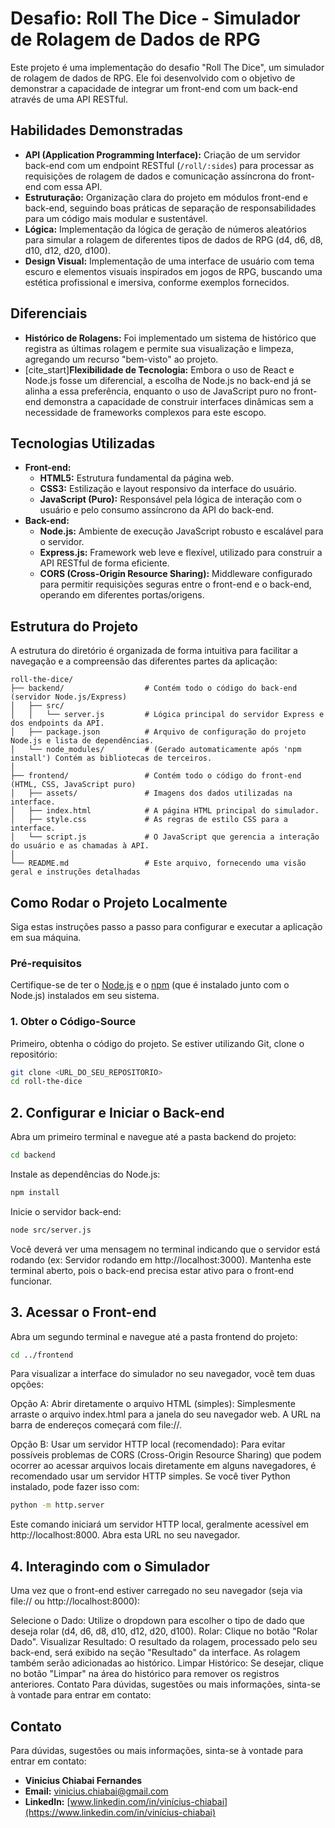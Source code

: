 # Desafio: Roll The Dice - Simulador de Rolagem de Dados de RPG

Este projeto é uma implementação do desafio "Roll The Dice", um simulador de rolagem de dados de RPG. Ele foi desenvolvido com o objetivo de demonstrar a capacidade de integrar um front-end com um back-end através de uma API RESTful.

## Habilidades Demonstradas

* **API (Application Programming Interface):** Criação de um servidor back-end com um endpoint RESTful (`/roll/:sides`) para processar as requisições de rolagem de dados e comunicação assíncrona do front-end com essa API.
* **Estruturação:** Organização clara do projeto em módulos front-end e back-end, seguindo boas práticas de separação de responsabilidades para um código mais modular e sustentável.
* **Lógica:** Implementação da lógica de geração de números aleatórios para simular a rolagem de diferentes tipos de dados de RPG (d4, d6, d8, d10, d12, d20, d100).
* **Design Visual:** Implementação de uma interface de usuário com tema escuro e elementos visuais inspirados em jogos de RPG, buscando uma estética profissional e imersiva, conforme exemplos fornecidos.

## Diferenciais

* **Histórico de Rolagens:** Foi implementado um sistema de histórico que registra as últimas rolagem e permite sua visualização e limpeza, agregando um recurso "bem-visto" ao projeto.
* [cite_start]**Flexibilidade de Tecnologia:** Embora o uso de React e Node.js fosse um diferencial, a escolha de Node.js no back-end já se alinha a essa preferência, enquanto o uso de JavaScript puro no front-end demonstra a capacidade de construir interfaces dinâmicas sem a necessidade de frameworks complexos para este escopo.

## Tecnologias Utilizadas

* **Front-end:**
    * **HTML5:** Estrutura fundamental da página web.
    * **CSS3:** Estilização e layout responsivo da interface do usuário.
    * **JavaScript (Puro):** Responsável pela lógica de interação com o usuário e pelo consumo assíncrono da API do back-end.
* **Back-end:**
    * **Node.js:** Ambiente de execução JavaScript robusto e escalável para o servidor.
    * **Express.js:** Framework web leve e flexível, utilizado para construir a API RESTful de forma eficiente.
    * **CORS (Cross-Origin Resource Sharing):** Middleware configurado para permitir requisições seguras entre o front-end e o back-end, operando em diferentes portas/origens.

## Estrutura do Projeto

A estrutura do diretório é organizada de forma intuitiva para facilitar a navegação e a compreensão das diferentes partes da aplicação:

```
roll-the-dice/
├── backend/                  # Contém todo o código do back-end (servidor Node.js/Express)
│   ├── src/
│   │   └── server.js         # Lógica principal do servidor Express e dos endpoints da API.
│   ├── package.json          # Arquivo de configuração do projeto Node.js e lista de dependências.
│   └── node_modules/         # (Gerado automaticamente após 'npm install') Contém as bibliotecas de terceiros.
│
├── frontend/                 # Contém todo o código do front-end (HTML, CSS, JavaScript puro)
│   ├── assets/               # Imagens dos dados utilizadas na interface.
│   ├── index.html            # A página HTML principal do simulador.
│   ├── style.css             # As regras de estilo CSS para a interface.
│   └── script.js             # O JavaScript que gerencia a interação do usuário e as chamadas à API.
│
└── README.md                 # Este arquivo, fornecendo uma visão geral e instruções detalhadas 
```

## Como Rodar o Projeto Localmente

Siga estas instruções passo a passo para configurar e executar a aplicação em sua máquina.

### Pré-requisitos

Certifique-se de ter o [Node.js](https://nodejs.org/en/download/) e o [npm](https://www.npmjs.com/get-npm) (que é instalado junto com o Node.js) instalados em seu sistema.

### 1. Obter o Código-Source

Primeiro, obtenha o código do projeto. Se estiver utilizando Git, clone o repositório:

```bash
git clone <URL_DO_SEU_REPOSITORIO>
cd roll-the-dice
```

## 2. Configurar e Iniciar o Back-end
Abra um primeiro terminal e navegue até a pasta backend do projeto:

```Bash
cd backend
```
Instale as dependências do Node.js:

```Bash
npm install
```

Inicie o servidor back-end:

```Bash
node src/server.js
```

Você deverá ver uma mensagem no terminal indicando que o servidor está rodando (ex: Servidor rodando em http://localhost:3000). Mantenha este terminal aberto, pois o back-end precisa estar ativo para o front-end funcionar.

## 3. Acessar o Front-end
Abra um segundo terminal e navegue até a pasta frontend do projeto:

```Bash
cd ../frontend
```

Para visualizar a interface do simulador no seu navegador, você tem duas opções:

Opção A: Abrir diretamente o arquivo HTML (simples):
Simplesmente arraste o arquivo index.html para a janela do seu navegador web. A URL na barra de endereços começará com file://.

Opção B: Usar um servidor HTTP local (recomendado):
Para evitar possíveis problemas de CORS (Cross-Origin Resource Sharing) que podem ocorrer ao acessar arquivos locais diretamente em alguns navegadores, é recomendado usar um servidor HTTP simples. Se você tiver Python instalado, pode fazer isso com:

```Bash
python -m http.server
```

Este comando iniciará um servidor HTTP local, geralmente acessível em http://localhost:8000. Abra esta URL no seu navegador.

## 4. Interagindo com o Simulador
Uma vez que o front-end estiver carregado no seu navegador (seja via file:// ou http://localhost:8000):

Selecione o Dado: Utilize o dropdown para escolher o tipo de dado que deseja rolar (d4, d6, d8, d10, d12, d20, d100).
Rolar: Clique no botão "Rolar Dado".
Visualizar Resultado: O resultado da rolagem, processado pelo seu back-end, será exibido na seção "Resultado" da interface. As rolagem também serão adicionadas ao histórico.
Limpar Histórico: Se desejar, clique no botão "Limpar" na área do histórico para remover os registros anteriores.
Contato
Para dúvidas, sugestões ou mais informações, sinta-se à vontade para entrar em contato:

## Contato

Para dúvidas, sugestões ou mais informações, sinta-se à vontade para entrar em contato:

* **Vinicius Chiabai Fernandes**
* **Email:** vinicius.chiabai@gmail.com
* **LinkedIn:** [www.linkedin.com/in/vinícius-chiabai](https://www.linkedin.com/in/vinícius-chiabai)